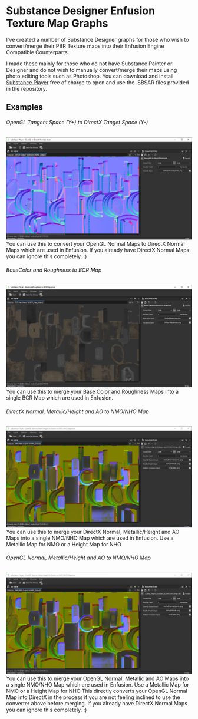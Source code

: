 # Substance Designer Enfusion Texture Map Graphs
I've created a number of Substance Designer graphs for those who wish to convert/merge their PBR Texture maps into their Enfusion Engine Compatible Counterparts.

I made these mainly for those who do not have Substance Painter or Designer and do not wish to manually convert/merge their maps using photo editing tools such as Photoshop. 
You can download and install [Substance Player](https://substance3d.adobe.com/documentation/sp31/substance-player-2294742.html) free of charge to open and use the .SBSAR files provided in the repository. 

## Examples
###### OpenGL Tangent Space (Y+) to DirectX Tanget Space (Y-)
![OpenGL to DirectX](/Examples/OpenGL_DirectX.png)
You can use this to convert your OpenGL Normal Maps to DirectX Normal Maps which are used in Enfusion. 
If you already have DirectX Normal Maps you can ignore this completely. :)

###### BaseColor and Roughness to BCR Map
![BaseColor & Roughness to BCR](/Examples/BCR.png)
You can use this to merge your Base Color and Roughness Maps into a single BCR Map which are used in Enfusion.

###### DirectX Normal, Metallic/Height and AO to NMO/NHO Map
![DirectX Normal, Metallic/Height & AO to NMO/NHO](/Examples/NMO_NHO_DirectX.png)
You can use this to merge your DirectX Normal, Metallic/Height and AO Maps into a single NMO/NHO Map which are used in Enfusion.
Use a Metallic Map for NMO or a Height Map for NHO

###### OpenGL Normal, Metallic/Height and AO to NMO/NHO Map
![OpenGL Normal, Metallic/Height & AO to NMO/NHO](/Examples/NMO_NHO_OpenGL.png)
You can use this to merge your OpenGL Normal, Metallic and AO Maps into a single NMO/NHO Map which are used in Enfusion.
Use a Metallic Map for NMO or a Height Map for NHO
This directly converts your OpenGL Normal Map into DirectX in the process if you are not feeling inclined to use the converter above before merging.
If you already have DirectX Normal Maps you can ignore this completely. :)
